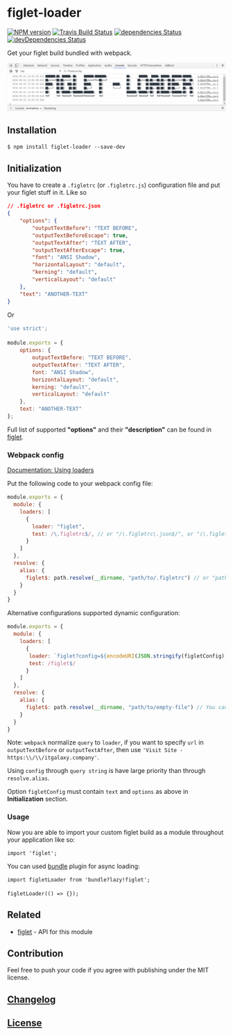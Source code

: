 # figlet-loader

[![NPM version](https://img.shields.io/npm/v/figlet-loader.svg)](https://www.npmjs.org/package/figlet-loader) 
[![Travis Build Status](https://img.shields.io/travis/itgalaxy/figlet-loader/master.svg?label=build)](https://travis-ci.org/itgalaxy/figlet-loader) 
[![dependencies Status](https://david-dm.org/itgalaxy/figlet-loader/status.svg)](https://david-dm.org/itgalaxy/figlet-loader) 
[![devDependencies Status](https://david-dm.org/itgalaxy/figlet-loader/dev-status.svg)](https://david-dm.org/itgalaxy/figlet-loader?type=dev)

Get your figlet build bundled with webpack.

![Example](https://github.com/itgalaxy/figlet-loader/raw/master/example.png?raw=true)

## Installation

```shell
$ npm install figlet-loader --save-dev
```

## Initialization

You have to create a `.figletrc` (or `.figletrc.js`) configuration file and put your figlet stuff in it. Like so

```json
// .figletrc or .figletrc.json
{
    "options": {
        "outputTextBefore": "TEXT BEFORE",
        "outputTextBeforeEscape": true,
        "outputTextAfter": "TEXT AFTER",
        "outputTextAfterEscape": true,
        "font": "ANSI Shadow",
        "horizontalLayout": "default",
        "kerning": "default",
        "verticalLayout": "default"
    },
    "text": "ANOTHER-TEXT"
}
```

Or

```js
'use strict';

module.exports = {
    options: {
        outputTextBefore: "TEXT BEFORE",
        outputTextAfter: "TEXT AFTER",
        font: "ANSI Shadow",
        horizontalLayout: "default",
        kerning: "default",
        verticalLayout: "default"
    },
    text: "ANOTHER-TEXT"
};
```

Full list of supported **"options"** and their **"description"** can be found in [figlet](https://github.com/patorjk/figlet.js).

### Webpack config

[Documentation: Using loaders](http://webpack.github.io/docs/using-loaders.html)

Put the following code to your webpack config file:

```javascript
module.exports = {
  module: {
    loaders: [
      {
        loader: "figlet",
        test: /\.figletrc$/, // or "/\.figletrc\.json$/", or "/\.figletrc\.js$/"
      }
    ]
  },
  resolve: {
    alias: {
      figlet$: path.resolve(__dirname, "path/to/.figletrc") // or "path/to/.figletrc.json", or "path/to/.figletrc.js"
    }
  }
}
```

Alternative configurations supported dynamic configuration:

```javascript
module.exports = {
  module: {
    loaders: [
      {
       loader: `figlet?config=${encodeURI(JSON.stringify(figletConfig))}`,
       test: /figlet$/
      }
    ]
  },
  resolve: {
    alias: {
      figlet$: path.resolve(__dirname, "path/to/empty-file") // You can add comment "Please do not delete this file" in this file
    }
  }
}
```

Note: `webpack` normalize `query` to `loader`, if you want to specify `url` in `outputTextBefore` or `outputTextAfter`, 
then use `'Visit Site - https:\\/\\/itgalaxy.company'`.

Using `config` through `query string` is have large priority than through `resolve.alias`.

Option `figletConfig` must contain `text` and `options` as above in **Initialization** section.

### Usage

Now you are able to import your custom figlet build as a module throughout your application like so:

```javscript
import 'figlet';
```

You can used [bundle](https://github.com/webpack/bundle-loader) plugin for async loading:

```javscript
import figletLoader from 'bundle?lazy!figlet';

figletLoader(() => {});
```

## Related

- [figlet](https://github.com/patorjk/figlet.js) - API for this module

## Contribution

Feel free to push your code if you agree with publishing under the MIT license.

## [Changelog](CHANGELOG.md)

## [License](LICENSE)

